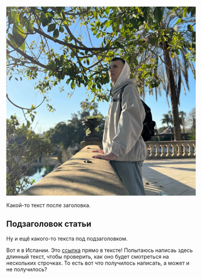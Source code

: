 ![Я в Испании](i-am-in-spain.jpg)

Какой-то текст после заголовка.

## Подзаголовок статьи

Ну и ещё какого-то текста под подзаголовком.

Вот я в Испании. Это [ссылка](https://google.com) прямо в тексте!
Попытаюсь написаь здесь длинный текст, чтобы проверить, как оно будет смотреться на нескольких строчках.
То есть вот что получилось написать, а может и не получилось?